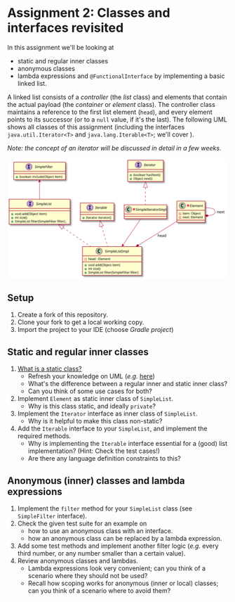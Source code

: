 # Assignment 2: Classes and interfaces revisited

In this assignment we'll be looking at 
- static and regular inner classes
- anonymous classes
- lambda expressions and `@FunctionalInterface`
by implementing a basic linked list.

A linked list consists of a _controller_ (the _list_ class) and elements that contain the actual payload (the _container_ or _element_ class).
The controller class maintains a reference to the first list element (`head`), and every element points to its successor (or to a `null` value, if it's the last).
The following UML shows all classes of this assignment (including the interfaces `java.util.Iterator<T>` and `java.lang.Iterable<T>`; we'll cover ).

_Note: the concept of an iterator will be discussed in detail in a few weeks._

![Classes](assets/class-spec.svg)


## Setup

1. Create a fork of this repository.
2. Clone your fork to get a local working copy.
3. Import the project to your IDE (choose _Gradle project_)


## Static and regular inner classes

1. [What is a static class?](http://lmgtfy.com/?q=java+static+inner+class)
	- Refresh your knowledge on UML (_e.g._ [here](http://plantuml.com/class-diagram))
	- What's the difference between a regular inner and static inner class?
	- Can you think of some use cases for both?
2. Implement `Element` as static inner class of `SimpleList`.
	- Why is this class static, and ideally `private`?
3. Implement the `Iterator` interface as inner class of `SimpleList`.
	- Why is it helpful to make this class non-static?
4. Add the `Iterable` interface to your `SimpleList`, and implement the required methods.
	- Why is implementing the `Iterable` interface essential for a (good) list implementation? (Hint: Check the test cases!)
	- Are there any language definition constraints to this?


## Anonymous (inner) classes and lambda expressions

1. Implement the `filter` method for your `SimpleList` class (see `SimpleFilter` interface).
2. Check the given test suite for an example on 
	- how to use an anonymous class with an interface.
	- how an anonymous class can be replaced by a lambda expression.
3. Add some test methods and implement another filter logic (_e.g._ every third number, or any number smaller than a certain value).
5. Review anonymous classes and lambdas.
	- Lambda expressions look very convenient; can you think of a scenario where they should not be used?
	- Recall how scoping works for anonymous (inner or local) classes; can you think of a scenario where to avoid them?
